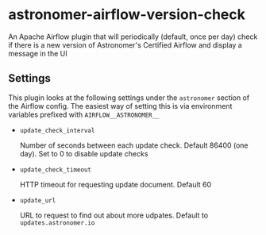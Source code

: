 # astronomer-airflow-version-check

An Apache Airflow plugin that will periodically (default, once per day) check
if there is a new version of Astronomer's Certified Airflow and display a
message in the UI

## Settings

This plugin looks at the following settings under the `astronomer` section of
the Airflow config. The easiest way of setting this is via environment
variables prefixed with `AIRFLOW__ASTRONOMER__`

- `update_check_interval`

  Number of seconds between each update check. Default 86400 (one day). Set to
  0 to disable update checks

- `update_check_timeout`

  HTTP timeout for requesting update document. Default 60

- `update_url`

  URL to request to find out about more udpates. Default to `updates.astronomer.io`
